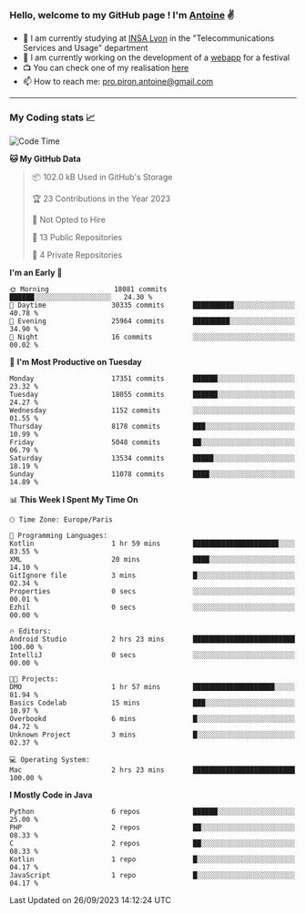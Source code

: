 ### Hello, welcome to my GitHub page ! I'm [Antoine](https://github.com/AntoinePiron) ✌️

- 🌱 I am currently studying at [INSA Lyon](https://www.insa-lyon.fr) in the "Telecommunications Services and Usage" department
- 🔭 I am currently working on the development of a [webapp](https://github.com/24HeuresINSA/Overbookd) for a festival
- 📺 You can check one of my realisation [here](https://astustc.fr)
- 📫 How to reach me: [pro.piron.antoine@gmail.com](mailto:pro.piron.antoine@gmail.com)

---

### My Coding stats 📈
<!--START_SECTION:waka-->
![Code Time](http://img.shields.io/badge/Code%20Time-187%20hrs%207%20mins-blue)

**🐱 My GitHub Data** 

> 📦 102.0 kB Used in GitHub's Storage 
 > 
> 🏆 23 Contributions in the Year 2023
 > 
> 🚫 Not Opted to Hire
 > 
> 📜 13 Public Repositories 
 > 
> 🔑 4 Private Repositories 
 > 
**I'm an Early 🐤** 

```text
🌞 Morning                18081 commits       ██████░░░░░░░░░░░░░░░░░░░   24.30 % 
🌆 Daytime                30335 commits       ██████████░░░░░░░░░░░░░░░   40.78 % 
🌃 Evening                25964 commits       █████████░░░░░░░░░░░░░░░░   34.90 % 
🌙 Night                  16 commits          ░░░░░░░░░░░░░░░░░░░░░░░░░   00.02 % 
```
📅 **I'm Most Productive on Tuesday** 

```text
Monday                   17351 commits       ██████░░░░░░░░░░░░░░░░░░░   23.32 % 
Tuesday                  18055 commits       ██████░░░░░░░░░░░░░░░░░░░   24.27 % 
Wednesday                1152 commits        ░░░░░░░░░░░░░░░░░░░░░░░░░   01.55 % 
Thursday                 8178 commits        ███░░░░░░░░░░░░░░░░░░░░░░   10.99 % 
Friday                   5048 commits        ██░░░░░░░░░░░░░░░░░░░░░░░   06.79 % 
Saturday                 13534 commits       █████░░░░░░░░░░░░░░░░░░░░   18.19 % 
Sunday                   11078 commits       ████░░░░░░░░░░░░░░░░░░░░░   14.89 % 
```


📊 **This Week I Spent My Time On** 

```text
🕑︎ Time Zone: Europe/Paris

💬 Programming Languages: 
Kotlin                   1 hr 59 mins        █████████████████████░░░░   83.55 % 
XML                      20 mins             ████░░░░░░░░░░░░░░░░░░░░░   14.10 % 
GitIgnore file           3 mins              █░░░░░░░░░░░░░░░░░░░░░░░░   02.34 % 
Properties               0 secs              ░░░░░░░░░░░░░░░░░░░░░░░░░   00.01 % 
Ezhil                    0 secs              ░░░░░░░░░░░░░░░░░░░░░░░░░   00.00 % 

🔥 Editors: 
Android Studio           2 hrs 23 mins       █████████████████████████   100.00 % 
IntelliJ                 0 secs              ░░░░░░░░░░░░░░░░░░░░░░░░░   00.00 % 

🐱‍💻 Projects: 
DMO                      1 hr 57 mins        ████████████████████░░░░░   81.94 % 
Basics Codelab           15 mins             ███░░░░░░░░░░░░░░░░░░░░░░   10.97 % 
Overbookd                6 mins              █░░░░░░░░░░░░░░░░░░░░░░░░   04.72 % 
Unknown Project          3 mins              █░░░░░░░░░░░░░░░░░░░░░░░░   02.37 % 

💻 Operating System: 
Mac                      2 hrs 23 mins       █████████████████████████   100.00 % 
```

**I Mostly Code in Java** 

```text
Python                   6 repos             ██████░░░░░░░░░░░░░░░░░░░   25.00 % 
PHP                      2 repos             ██░░░░░░░░░░░░░░░░░░░░░░░   08.33 % 
C                        2 repos             ██░░░░░░░░░░░░░░░░░░░░░░░   08.33 % 
Kotlin                   1 repo              █░░░░░░░░░░░░░░░░░░░░░░░░   04.17 % 
JavaScript               1 repo              █░░░░░░░░░░░░░░░░░░░░░░░░   04.17 % 
```




 Last Updated on 26/09/2023 14:12:24 UTC
<!--END_SECTION:waka-->
